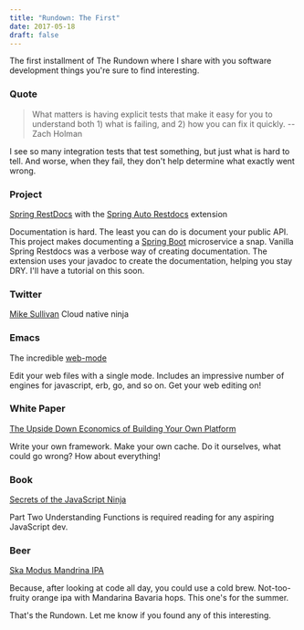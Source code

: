 ```yaml
---
title: "Rundown: The First"
date: 2017-05-18
draft: false
---
```


The first installment of The Rundown where I share with you software development things you're sure to find interesting.


### Quote ###


>What matters is having explicit tests that make it easy for you to understand both 1) what is failing, and 2) how you can fix it quickly. -- Zach Holman



I see so many integration tests that test something, but just what is hard to tell. And worse, when they fail, they
don't help determine what exactly went wrong.


### Project ###
 
[Spring RestDocs](https://github.com/spring-projects/spring-restdocs) with the 
[Spring Auto Restdocs](https://github.com/ScaCap/spring-auto-restdocs) extension


Documentation is hard. The least you can do is document your public API. This project makes documenting a [Spring
Boot](http://projects.spring.io/spring-boot/) microservice a snap. Vanilla Spring Restdocs was a verbose way of creating
documentation. The extension uses your javadoc to create the documentation, helping you stay DRY. I'll have a tutorial
on this soon.


### Twitter ###
 
[Mike Sullivan](https://twitter.com/sully1545) Cloud native ninja


### Emacs ###

The incredible [web-mode](http://web-mode.org/)


Edit your web files with a single mode. Includes an impressive number of engines for javascript, erb, go, and so on. Get
your web editing on!


### White Paper ###
 
[The Upside Down Economics of Building Your Own
Platform](https://content.pivotal.io/white-papers/the-upside-down-economics-of-building-your-own-platform)


Write your own framework. Make your own cache. Do it ourselves, what could go wrong? How about everything!


### Book ###
 
[Secrets of the JavaScript Ninja](https://www.amazon.com/Secrets-JavaScript-Ninja-John-Resig/dp/1617292850/)


Part Two Understanding Functions is required reading for any aspiring JavaScript dev.


### Beer ###
 
[Ska Modus Mandrina IPA](http://skabrewing.com/brews/modus-mandarina-ipa/)


Because, after looking at code all day, you could use a cold brew.  Not-too-fruity orange ipa with Mandarina Bavaria
hops. This one's for the summer.


That's the Rundown. Let me know if you found any of this interesting.
